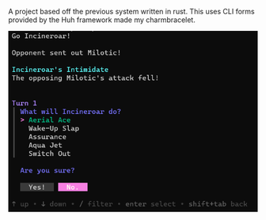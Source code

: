 A project based off the previous system written in rust. This uses CLI forms provided by the Huh framework made my charmbracelet.

![Pokemon](https://github.com/aeos-0/Pokemon-Battle/blob/master/pokemon.png)

